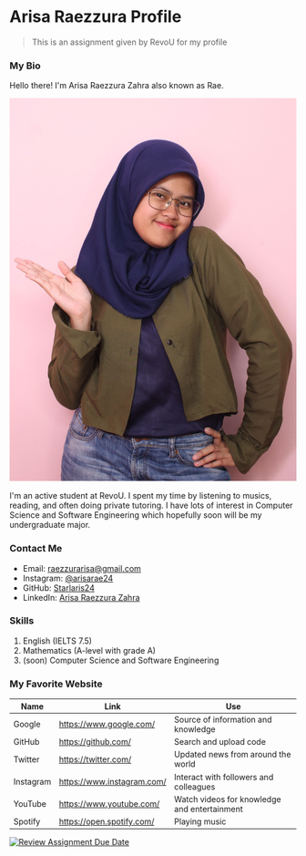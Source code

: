 # Arisa Raezzura Profile

> This is an assignment given by RevoU for my profile

### My Bio
Hello there! I'm Arisa Raezzura Zahra also known as Rae.

![myPicture](myPicture.jpg)

I'm an active student at RevoU. I spent my time by listening to musics, reading, and often doing private tutoring. I have lots of interest in Computer Science and Software Engineering which hopefully soon will be my undergraduate major.

### Contact Me
- Email: [raezzurarisa@gmail.com](raezzurarisa@gmail.com)
- Instagram: [@arisarae24](https://instagram.com/arisarae24?igshid=NzZlODBkYWE4Ng==)
- GitHub: [Starlaris24](https://github.com/Starlaris24)
- LinkedIn: [Arisa Raezzura Zahra](https://www.linkedin.com/in/arisa-raezzura-zahra-9315a528a?utm_source=share&utm_campaign=share_via&utm_content=profile&utm_medium=android_app)

### Skills
1. English (IELTS 7.5)
2. Mathematics (A-level with grade A)
3. (soon) Computer Science and Software Engineering

### My Favorite Website
|Name     |Link                      |Use                                         |
|---------|--------------------------|--------------------------------------------|
|Google   |https://www.google.com/   |Source of information and knowledge         |
|GitHub   |https://github.com/       |Search and upload code                      |
|Twitter  |https://twitter.com/      |Updated news from around the world          |
|Instagram|https://www.instagram.com/|Interact with followers and colleagues      |
|YouTube  |https://www.youtube.com/  |Watch videos for knowledge and entertainment|
|Spotify  |https://open.spotify.com/ |Playing music                               |


[![Review Assignment Due Date](https://classroom.github.com/assets/deadline-readme-button-24ddc0f5d75046c5622901739e7c5dd533143b0c8e959d652212380cedb1ea36.svg)](https://classroom.github.com/a/bwEfZG3u)
